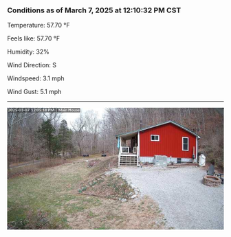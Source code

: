 ### Conditions as of March 7, 2025 at 12:10:32 PM CST 

Temperature: 57.70 &deg;F

Feels like: 57.70 &deg;F

Humidity: 32%

Wind Direction: S

Windspeed: 3.1 mph

Wind Gust: 5.1 mph

---

<img src="./images/latest.jpeg"/>

